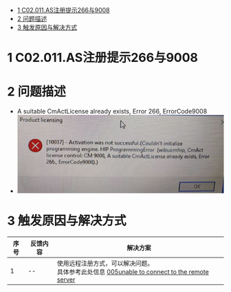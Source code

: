 - [1 C02.011.AS注册提示266与9008](#_1-c02011as%E6%B3%A8%E5%86%8C%E6%8F%90%E7%A4%BA266%E4%B8%8E9008)
- [2 问题描述](#_2-%E9%97%AE%E9%A2%98%E6%8F%8F%E8%BF%B0)
- [3 触发原因与解决方式](#_3-%E8%A7%A6%E5%8F%91%E5%8E%9F%E5%9B%A0%E4%B8%8E%E8%A7%A3%E5%86%B3%E6%96%B9%E5%BC%8F)

# 1 C02.011.AS注册提示266与9008

# 2 问题描述

- A suitable CmActLicense already exists, Error 266, ErrorCode9008
- ![Img](./FILES/011AS注册提示9008.md/img-20220713160545.png)

# 3 触发原因与解决方式

| 序号  | 反馈内容 | 解决方案                                                                                                                               |
| --- | ---- | ---------------------------------------------------------------------------------------------------------------------------------- |
| 1   | --   | 使用远程注册方式，可以解决问题。<br>具体参考此处信息 [005unable to connect to the remote server](005unable%20to%20connect%20to%20the%20remote%20server.md) |

